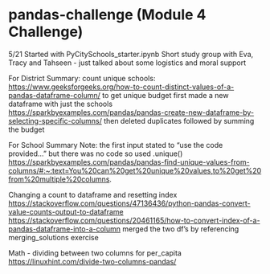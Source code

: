 # pandas-challenge (Module 4 Challenge)

5/21 
Started with PyCitySchools_starter.ipynb
Short study group with Eva, Tracy and Tahseen - just talked about some logistics and moral support

For District Summary: count unique schools: https://www.geeksforgeeks.org/how-to-count-distinct-values-of-a-pandas-dataframe-column/
to get unique budget first made a new dataframe with just the schools
https://sparkbyexamples.com/pandas/pandas-create-new-dataframe-by-selecting-specific-columns/
then deleted duplicates followed by summing the budget

For School Summary
Note: the first input stated to “use the code provided…” but there was no code so used .unique()
https://sparkbyexamples.com/pandas/pandas-find-unique-values-from-columns/#:~:text=You%20can%20get%20unique%20values,to%20get%20from%20multiple%20columns.

Changing a count to dataframe and resetting index
https://stackoverflow.com/questions/47136436/python-pandas-convert-value-counts-output-to-dataframe
https://stackoverflow.com/questions/20461165/how-to-convert-index-of-a-pandas-dataframe-into-a-column
merged the two df’s by referencing merging_solutions exercise

Math - dividing between two columns for per_capita https://linuxhint.com/divide-two-columns-pandas/
